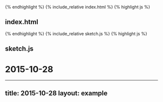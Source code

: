 {% endhighlight %}
{% include_relative index.html %}
{% highlight js %}
## index.html 
{% endhighlight %}
{% include_relative sketch.js %}
{% highlight js %}
## sketch.js 
# 2015-10-28
---
title: 2015-10-28
layout: example
---
